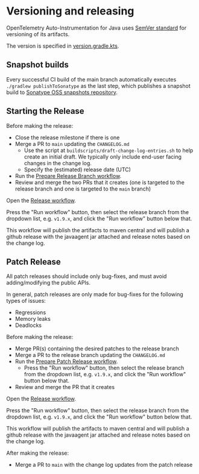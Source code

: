 # Versioning and releasing

OpenTelemetry Auto-Instrumentation for Java uses [SemVer standard](https://semver.org) for versioning of its artifacts.

The version is specified in [version.gradle.kts](https://github.com/open-telemetry/opentelemetry-java-instrumentation/blob/main/version.gradle.kts).

## Snapshot builds
Every successful CI build of the main branch automatically executes `./gradlew publishToSonatype`
as the last step, which publishes a snapshot build to
[Sonatype OSS snapshots repository](https://oss.sonatype.org/content/repositories/snapshots/io/opentelemetry/).

## Starting the Release

Before making the release:

* Close the release milestone if there is one
* Merge a PR to `main` updating the `CHANGELOG.md`
  * Use the script at `buildscripts/draft-change-log-entries.sh` to help create an initial draft.
    We typically only include end-user facing changes in the change log.
  * Specify the (estimated) release date (UTC)
* Run the [Prepare Release Branch workflow](https://github.com/open-telemetry/opentelemetry-java-instrumentation/actions/workflows/prepare-release-branch.yml).
* Review and merge the two PRs that it creates (one is targeted to the release branch and one is targeted to the `main` branch)

Open the [Release workflow](https://github.com/open-telemetry/opentelemetry-java-instrumentation/actions/workflows/release.yml).

Press the "Run workflow" button, then select the release branch from the dropdown list,
e.g. `v1.9.x`, and click the "Run workflow" button below that.

This workflow will publish the artifacts to maven central and will publish a github release with the
javaagent jar attached and release notes based on the change log.

## Patch Release

All patch releases should include only bug-fixes, and must avoid adding/modifying the public APIs.

In general, patch releases are only made for bug-fixes for the following types of issues:
* Regressions
* Memory leaks
* Deadlocks

Before making the release:

* Merge PR(s) containing the desired patches to the release branch
* Merge a PR to the release branch updating the `CHANGELOG.md`
* Run the [Prepare Patch Release workflow](https://github.com/open-telemetry/opentelemetry-java-instrumentation/actions/workflows/prepare-patch-release.yml).
  * Press the "Run workflow" button, then select the release branch from the dropdown list,
    e.g. `v1.9.x`, and click the "Run workflow" button below that.
* Review and merge the PR that it creates

Open the [Release workflow](https://github.com/open-telemetry/opentelemetry-java-instrumentation/actions/workflows/release.yml).

Press the "Run workflow" button, then select the release branch from the dropdown list,
e.g. `v1.9.x`, and click the "Run workflow" button below that.

This workflow will publish the artifacts to maven central and will publish a github release with the
javaagent jar attached and release notes based on the change log.

After making the release:

* Merge a PR to `main` with the change log updates from the patch release

